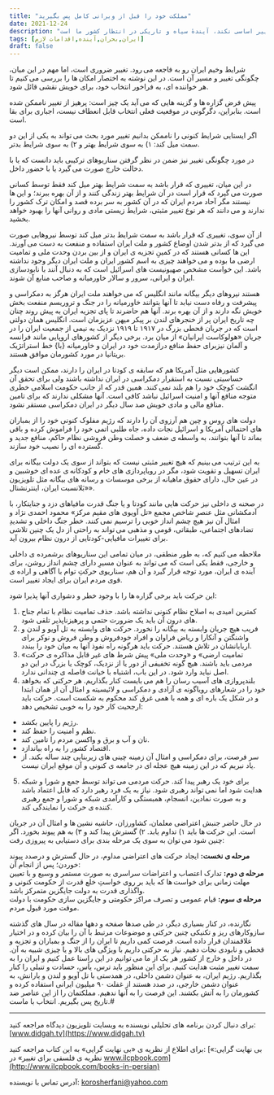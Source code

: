 ```yaml
---
title: "مملکت خود را قبل از ویرانی کامل پس بگیرید"
date: 2021-12-24
description: "اگر شرایط کنونی ایران ثابت بماند و تغییر اساسی نکند، آیندهٔ سیاه و تاریکی در انتظار کشور ما است"
tags: [ایران,بحران,آینده,اقدامات لازم]
draft: false
---
```

شرایط وخیم ایران رو به فاجعه می رود. تغییر ضروری است، اما مهم در این میان، چگونگی تغییر و مسیر آن است. در این نوشته به اختصار امکان ها را بررسی می کنیم تا هر خواننده ای، به فراخور انتخاب خود، برای خویش نقشی قائل شود.

پیش فرض گزاره ها و گزینه هایی که می آید یک چیز است: پرهیز از تغییر ناممکن شده است. بنابراین، دگرگونی در موقعیت فعلی انتخاب قابل انعطاف نیست، اجباری برای بقا است.

اگر ایستایی شرایط کنونی را ناممکن بدانیم تغییر مورد بحث می تواند به یکی از این دو سمت میل کند: ۱) به سوی شرایط بهتر و ۲) به سوی شرایط بدتر.

در مورد چگونگی تغییر نیز ضمن در نظر گرفتن سناریوهای ترکیبی باید دانست که یا با دخالت خارج صورت می گیرد یا با حضور داخل.

در این میان، تغییری که قرار باشد به سمت شرایط بهتر میل کند فقط توسط کسانی صورت می گیرد که قرار است در آن شرایط بهتر زندگی کنند و از آن بهره ببرند؛ و این ها نیستند مگر آحاد مردم ایران که در آن کشور به سر برده قصد و امکان ترک کشور را ندارند و می دانند که  هر نوع تغییر مثبتی، شرایط زیستی مادی و روانی آنها را بهبود خواهد بخشید.

از آن سوی، تغییری که قرار باشد به سمت شرایط بدتر میل کند توسط نیروهایی صورت می گیرد که از بدتر شدن اوضاع کشور و ملت ایران استفاده و منفعت به دست می آورند. این ها کسانی هستند که در کمینِ تجزیه ی ایران و از بین بردن وحدت ملی و تمامیت ارضی ما بوده و می خواهند چیزی به اسم کشور ایران و ملت ایران دیگر وجود نداشته باشد. این خواست مشخص صهیونیست های اسرائیل است که به دنبال آنند با نابودسازی ایران و ایرانی، سرور و سالار خاورمیانه و صاحب منابع آن شوند.

هستند نیروهای دیگر بیگانه مانند انگلیس که می خواهند ملت ایران هرگز به دمکراسی و پیشرفت و رفاه دست نیابد تا آنها بتوانند خاورمیانه را در جنگ و تروریسم منفعت بخش خویش نگه دارند و از آن بهره برند. آنها هم حاضرند تا پای تجزیه ایران به پیش روند چنان چه تاریخ ایران پر از خنجرهای لندن بر پیکر میهن عزیزمان است. انگلیس همان دولتی است که در جریان قحطی بزرگ در ۱۹۱۷ تا ۱۹۱۹ نزدیک به نیمی از جمعیت ایران را در جریان «هولوکاست ایرانیان» از میان برد. برخی دیگر از کشورهای اروپایی مانند فرانسه و آلمان نیزبرای حفظ منافع درازمدت خود در ایران و خاورمیانه {با} خط استراتژیک بریتانیا در مورد کشورمان موافق هستند.

کشورهایی مثل آمریکا هم که سابقه ی کودتا در ایران را دارند، ممکن است دیگر حساسیتی نسبت به استقرار دمکراسی در ایران نداشته باشند ولی برای تحقق آن انگشت کوچک خود را هم بلند نمی کنند. همین قدر که از جانب حکومت اسلامی خطری متوجه منافع آنها و امنیت اسرائیل نباشد کافی است. آنها مشکلی ندارند که برای تامین منافع مالی و مادی خویش صد سال دیگر در ایران دمکراسی مستقر نشود.

دولت های روس و چین هم آرزوی آن را دارند که رژیم مفلوک کنونی خود را از بمباران های احتمالی آمریکا و اسرائیل نجات داده، جاه طلبی اتمی خود را فراموش کرده و باقی بماند تا آنها بتوانند، به واسطه ی ضعف و خصلت وطن فروشی نظام حاکم، منافع جدید و گسترده ای را نصیب خود سازند.

به این ترتیب می بینیم که هیچ تغییر مثبتی نیست که بتواند از سوی یک دولت بیگانه برای ایران تسهیل و تقویت شود، مگر در رویاپردازی های خام و کودکانه ی عده ای خوشبین و در عین حال، دارای حقوق ماهیانه از برخی موسسات و رسانه های بیگانه مثل تلویزیون «بَلانسبت ایران، اینترنشنال».

در صحنه ی داخلی نیز حرکت هایی مانند کودتا و یا جنگ قدرت مافیاهای دزد و جنایتکار، با آدمکشانی مثل عنصرِ شاخص مجمع «تل آویوی های مقیم مرکز» محمود احمدی نژاد و امثال آن نیز هیچ چشم انداز خوبی را ترسیم نمی کنند. خطر جنگ داخلی و تشدیدِ تضادهای اجتماعی، طبقاتی، قومی و مذهبی می تواند به راحتی از دل یک چنین تلاشی برای تغییرات مافیایی-کودتایی از درون نظام بیرون آید.
 
ملاحظه می کنیم که، به طور منطقی، در میان تمامی این سناریوهای برشمرده ی داخلی و خارجی، فقط یکی است که می تواند به عنوان مسیرِ دارای چشم انداز روشن، برای آینده ی ایران، مورد توجه قرار گیرد و آن هم، سناریوی حرکتِ توام با آگاهی و اراده ی قوی مردم ایران برای ایجاد تغییر است.

این حرکت باید برخی گزاره ها را با وجود خطر و دشواری آنها پذیرا شود: 

1. کمترین امیدی به اصلاح نظام کنونی نداشته باشد. حذف تمامیت نظام با تمام جناح های درون آن باید یک ضرورت حتمی و پرهیزناپذیر تلقی شود. 
2. فریب هیچ جریان وابسته به بیگانه را نخورد. حرکت های وابسته به تل آویو و لندن و واشنگتن و آنکارا و ریاض فراوان و افراد خودفروش و وطن فروش و نوکر برای اربابانشان در تلاش هستند. حرکت باید هرگونه راه نفوذ آنها به میان خود را ببندد. 
3. «تمامیت ارضی» و «وحدت ملی» پیش شرط های غیر قابل مذاکره ی حرکت مردمی باید باشند. هیچ گونه تخفیفی از دور یا از نزدیک، کوچک یا بزرگ در این دو اصل نباید وارد شود. در این باب، اشتباه با خیانت فاصله ی چندانی ندارد. 
4. بلندپروازی های آسیب رسان را هم می بایست کنار بگذاریم. هر حرکتی که بخواهد خود را در شعارهای رویاگونه ی آزادی و دمکراسی و لائیسیته و امثال آن از همان ابتدا و در شکل یک باره ای و همه با همی غرق کند محکوم به شکست است. حرکت باید ارجحیت کار خود را به خوبی تشخیص دهد:
 * رژیم را پایین بکشد. 
 * نظم و امنیت را حفظ کند. 
 * نان و آب و برق و واکسن مردم را تامین کند. 
 * اقتصاد کشور را به راه بیاندازد. 
 * سر فرصت، برای دمکراسی و امثال آن زمینه چینی های زیربنایی چند ساله بکند. از یاد نبریم که در این زمینه هیچ عجله ای در جامعه ی کنونی و آن موقع ایران نیست. 
5. برای خود یک رهبر پیدا کند. حرکت مردمی می تواند توسط جمع و شورا و شبکه هدایت شود اما نمی تواند رهبری شود. نیاز به یک فرد رهبر دارد که قابل اعتماد باشد و به صورت نمادین، انسجام، همبستگی و کارآمدی شبکه و شورا و جمع رهبری کننده ی حرکت را نمایندگی کند. 

در حال حاضر جنبش اعتراضی معلمان، کشاورزان، حاشیه نشین ها و امثال آن در جریان است. این حرکت ها باید ۱) تداوم یابد. ۲) گسترش پیدا کند و ۳) به هم پیوند بخورد. اگر چنین شود می توان به سوی یک مرحله بندی برای دستیابی به پیروزی رفت:

**مرحله ی نخست:** ایجاد حرکت های اعتراضی مداوم، در حال گسترش و درصدد پیوند خوردن؛ پس از انجام آن:  
**مرحله ی دوم:** تدارک اعتصاب و اعتراضات سراسری به صورت مستمر و وسیع و با تعیین مهلت زمانی برای خواست ها که باید بر روی خواستِ خلع قدرت از حکومت کنونی و واگذاری قدرت به دولت جایگزین متمرکز باشد.  
**مرحله ی سوم:** قیام عمومی و تصرف مراکز حکومتی و جایگزین سازی حکومت با دولت موقت مورد قبول مردم.

نگارنده، در کنار بسیاری دیگر، در طی صدها صفحه و دهها مقاله در سال های گذشته سازوکارهای ریز و تکنیکی چنین حرکتی و موضوعات مرتبط با آن را بیان کرده و در اختیار علاقمندان قرار داده است. فرصت کمی داریم تا ایران را از جنگ و بمباران و تجزیه و قحطی و نابودی نجات دهیم. نیاز به حرکتی داریم با ویژگی های بالا و یا چیزی شبیه به آن. در داخل و خارج از کشور هر یک از ما می توانیم در این راستا عمل کنیم و ایران را به سمت تغییر مثبت هدایت کنیم. برای این منظور باید ترس، یأس، حسادت و تنبلی را کنار بگذاریم. رژیم ایران، به عنوان دشمن داخلی، در همدستی با تل آویو و لندن و یارانش، به عنوان دشمن خارجی، در صدد هستند از غفلت ۹۰ میلیون ایرانی استفاده کرده و کشورمان را به آتش بکشند. این فرصت را به آنها ندهیم. مملکتمان را از این عناصر ضد تاریخ پس بگیریم. انتخاب با ماست.#

---
برای دنبال کردن برنامه های تحلیلی نویسنده به وبسایت تلویزیون دیدگاه مراجعه کنید: [www.didgah.tv](https://www.didgah.tv)

برای اطلاع از نظریه ی «بی نهایت گرایی» به این کتاب مراجعه کنید: 
[«بی نهایت گرایی: نظریه ی فلسفی برای تغییر» در www.ilcpbook.com](http://www.ilcpbook.com/books-in-persian)

آدرس تماس با نویسنده: korosherfani@yahoo.com
